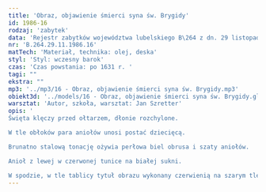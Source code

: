 ```yaml
---
title: 'Obraz, objawienie śmierci syna św. Brygidy'
id: 1986-16
rodzaj: 'zabytek'
data: 'Rejestr zabytków województwa lubelskiego B\264 z dn. 29 listopada 1986 r. '
nr: 'B.264.29.11.1986.16'
matTech: 'Materiał, technika: olej, deska'
styl: 'Styl: wczesny barok'
czas: 'Czas powstania: po 1631 r. '
tagi: ""
ekstra: ""
mp3: '../mp3/16 - Obraz, objawienie śmierci syna św. Brygidy.mp3'
obiekt3d: '../models/16 - Obraz, objawienie śmierci syna św. Brygidy.glb'
warsztat: 'Autor, szkoła, warsztat: Jan Szretter'
opis: '
Święta klęczy przed ołtarzem, dłonie rozchylone. 

W tle obłoków para aniołów unosi postać dziecięcą. 

Brunatno stalową tonację ożywia perłowa biel obrusa i szaty aniołów. 

Anioł z lewej w czerwonej tunice na białej sukni. 

W spodzie, w tle tablicy tytuł obrazu wykonany czerwienią na szarym tle: MORTEM BEATAM SVI FILII SPECTAT CAELVM PETENTIS LIB[RO] 7 REVEL[ATIONVM] CAPIITE vel ITVLO 13'
---
```

